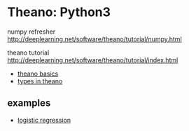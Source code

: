 # Theano: Python3

numpy refresher  
http://deeplearning.net/software/theano/tutorial/numpy.html  

theano tutorial  
http://deeplearning.net/software/theano/tutorial/index.html  

* [theano basics](theano_basics.py)  
* [types in theano](types.md)  

examples
---
* [logistic regression](logistic.py)  
